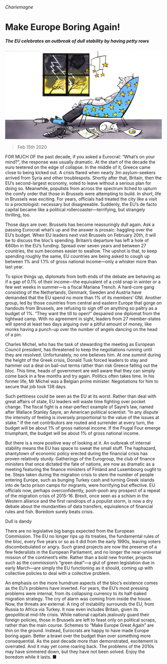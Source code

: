 ###### Charlemagne

# Make Europe Boring Again! 

##### The EU celebrates an outbreak of dull stability by having petty rows 

![image](images/20200215_EUD000_0.jpg) 

> Feb 15th 2020 

FOR MUCH OF the past decade, if you asked a Eurocrat: “What’s on your mind?”, the response was usually dramatic. At the start of the decade the euro teetered on the edge of collapse. In the middle of it, Greece came close to being kicked out. A crisis flared when nearly 3m asylum-seekers arrived from Syria and other troublespots. Shortly after that, Britain, then the EU’s second-largest economy, voted to leave without a serious plan for doing so. Meanwhile, populists from across the spectrum itched to upturn the comfy order that those in Brussels were attempting to build. In short, life in Brussels was exciting. For years, officials had treated the city like a visit to a proctologist: necessary but disagreeable. Suddenly, the EU’s de facto capital became like a political rollercoaster—terrifying, but strangely thrilling, too.

Those days are over. Brussels has become reassuringly dull again. Ask a passing Eurocrat what’s up and the answer is prosaic: haggling over the EU’s budget. When EU leaders next visit Brussels on February 20th, it will be to discuss the bloc’s spending. Britain’s departure has left a hole of €60bn in the EU’s funding. Spread over seven years and between 27 countries, the sum becomes easier to swallow. The upshot is that, to keep spending roughly the same, EU countries are being asked to cough up between 1% and 1.1% of gross national income—only a whisker more than last year.


To spice things up, diplomats from both ends of the debate are behaving as if a gap of 0.1% of their income—the equivalent of a cold snap in winter or a few wet weeks in summer—is a fiscal Mariana Trench. A hard-core gang consisting of the Netherlands, Denmark, Sweden and Austria have demanded that the EU spend no more than 1% of its members’ GNI. Another group, led by those countries from central and eastern Europe that gorge on handouts from Brussels, are refusing to sign off on anything so paltry as a budget of 1%. “They want the till to open!” despaired one diplomat from the tightwad camp. With no agreement in sight, leaders from 27 member-states will spend at least two days arguing over a pitiful amount of money, like monks having a punch-up over the number of angels dancing on the head of a pin.

Charles Michel, who has the task of stewarding the meeting as European Council president, has threatened to keep the negotiations running until they are resolved. Unfortunately, no one believes him. At one summit during the height of the Greek crisis, Donald Tusk forced leaders to stay and hammer out a deal on bail-out terms rather than risk Greece falling out the bloc. This time, heads of government are well aware that they can simply come back in a few months and try again. Politics often takes time. In his former life, Mr Michel was a Belgian prime minister. Negotiations for him to secure that job took 138 days.

Such pettiness could be seen as the EU at its worst. Rather than deal with great affairs of state, EU leaders will waste time fighting over pocket change. The fiscal fight is a near-perfect example of Sayre’s law, named after Wallace Stanley Sayre, an American political scientist: “In any dispute the intensity of feeling is inversely proportional to the value of the issues at stake.” If the net contributors are routed and surrender at every turn, the budget will be about 1% of gross national income. If the Frugal Four emerge triumphant, the budget will be about 1% of gross national income.

But there is a more positive way of looking at it. An outbreak of internal stability means the EU has space to sweat the small stuff. The haphazard, shantytown of economic policy erected during the financial crisis has proven relatively sturdy. Gatherings of the Eurogroup, the club of finance ministers that once dictated the fate of nations, are now as dramatic as a meeting featuring the finance ministers of Finland and Luxembourg ought to be. Steps taken during the migration crisis to stem the number of people entering Europe, such as bunging Turkey cash and turning Greek islands into de facto prison camps for migrants, were horrifying but effective. EU officials now, perhaps overconfidently, pooh-pooh any prospect of a repeat of the migration crisis of 2015-16. Brexit, once seen as a schism in the Western alliance and the first raindrops of a populist storm, is now a dry debate about the mundanities of data transfers, equivalence of financial rules and fish. Boredom surely beats crisis.

Dull is dandy

There are no legislative big bangs expected from the European Commission. The EU no longer rips up its treaties, the fundamental rules of the bloc, every five years or so as it did from the early 1990s, leaving voters discombobulated or angry. Such grand projects are now the preserve of a few federalists in the European Parliament, and no longer the near-universal mission of the continent’s elite. Rather than a bold new frontier, projects such as the commission’s “green deal”—a glut of green legislation due in early March—are simply the EU functioning as it should, coming up with collective policies to deal with a collective problem.

An emphasis on the more humdrum aspects of the bloc’s existence comes as the EU’s problems have inverted. For years, the EU’s most pressing problems were internal, from its collapsing currency to its half-baked migration strategy. The cry of alarm was coming from inside the house. Now, the threats are external. A ring of instability surrounds the EU, from Russia to Africa via Turkey. It now even includes Britain, given its geopolitical mid-life crisis. While national capitals jealously guard their foreign policies, those in Brussels are left to feast only on political scraps, rather than the main course. Schemes to “Make Europe Great Again” are thin on the ground. Instead, Eurocrats are happy to have made Europe boring again. Better a brawl over the budget than over something more consequential. As the past decade more than demonstrated, excitement is overrated. And it may yet come roaring back. The problems of the 2010s may have simmered down, but they have not been solved. Enjoy the boredom while it lasts. ■

